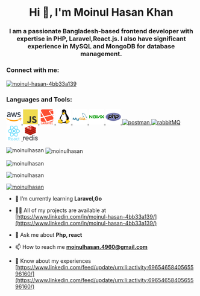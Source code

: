 <h1 align="center">Hi 👋, I'm Moinul Hasan Khan</h1>
<h3 align="center">I am a passionate Bangladesh-based frontend developer with expertise in PHP, Laravel,React.js. I also have significant experience in MySQL and MongoDB for database management.</h3>


<h3 align="left">Connect with me:</h3>
<p align="left">
<a href="https://linkedin.com/in/moinul-hasan-4bb33a139" target="blank"><img align="center" src="https://raw.githubusercontent.com/rahuldkjain/github-profile-readme-generator/master/src/images/icons/Social/linked-in-alt.svg" alt="moinul-hasan-4bb33a139" height="30" width="40" /></a>
</p>

<h3 align="left">Languages and Tools:</h3>
<p align="left"> <a href="https://aws.amazon.com" target="_blank" rel="noreferrer"> <img src="https://raw.githubusercontent.com/devicons/devicon/master/icons/amazonwebservices/amazonwebservices-original-wordmark.svg" alt="aws" width="40" height="40"/> </a> <a href="https://babeljs.io/" target="_blank" rel="noreferrer"> </a> <a href="https://developer.mozilla.org/en-US/docs/Web/JavaScript" target="_blank" rel="noreferrer"> <img src="https://raw.githubusercontent.com/devicons/devicon/master/icons/javascript/javascript-original.svg" alt="javascript" width="40" height="40"/> </a> <a href="https://laravel.com/" target="_blank" rel="noreferrer"> <img src="https://raw.githubusercontent.com/devicons/devicon/master/icons/laravel/laravel-plain-wordmark.svg" alt="laravel" width="40" height="40"/> </a> <a href="https://www.linux.org/" target="_blank" rel="noreferrer"> <img src="https://raw.githubusercontent.com/devicons/devicon/master/icons/linux/linux-original.svg" alt="linux" width="40" height="40"/> </a> <a href="https://www.mysql.com/" target="_blank" rel="noreferrer"> <img src="https://raw.githubusercontent.com/devicons/devicon/master/icons/mysql/mysql-original-wordmark.svg" alt="mysql" width="40" height="40"/> </a> <a href="https://www.nginx.com" target="_blank" rel="noreferrer"> <img src="https://raw.githubusercontent.com/devicons/devicon/master/icons/nginx/nginx-original.svg" alt="nginx" width="40" height="40"/> </a> <a href="https://www.php.net" target="_blank" rel="noreferrer"> <img src="https://raw.githubusercontent.com/devicons/devicon/master/icons/php/php-original.svg" alt="php" width="40" height="40"/> </a> <a href="https://postman.com" target="_blank" rel="noreferrer"> <img src="https://www.vectorlogo.zone/logos/getpostman/getpostman-icon.svg" alt="postman" width="40" height="40"/> </a> <a href="https://www.rabbitmq.com" target="_blank" rel="noreferrer"> <img src="https://www.vectorlogo.zone/logos/rabbitmq/rabbitmq-icon.svg" alt="rabbitMQ" width="40" height="40"/> </a> <a href="https://reactjs.org/" target="_blank" rel="noreferrer"> <img src="https://raw.githubusercontent.com/devicons/devicon/master/icons/react/react-original-wordmark.svg" alt="react" width="40" height="40"/> </a> <a href="https://redis.io" target="_blank" rel="noreferrer"> <img src="https://raw.githubusercontent.com/devicons/devicon/master/icons/redis/redis-original-wordmark.svg" alt="redis" width="40" height="40"/> </a>  </p>

<p><img align="left" src="https://github-readme-stats.vercel.app/api/top-langs?username=moinulhasan&show_icons=true&locale=en&layout=compact" alt="moinulhasan" /></p>

<p>&nbsp;<img align="center" src="https://github-readme-stats.vercel.app/api?username=moinulhasan&show_icons=true&locale=en" alt="moinulhasan" /></p>

<p><img align="center" src="https://github-readme-streak-stats.herokuapp.com/?user=moinulhasan&" alt="moinulhasan" /></p>
<p align="left"> <img src="https://komarev.com/ghpvc/?username=moinulhasan&label=Profile%20views&color=0e75b6&style=flat" alt="moinulhasan" /> </p>

<p align="left"> <a href="https://github.com/ryo-ma/github-profile-trophy"><img src="https://github-profile-trophy.vercel.app/?username=moinulhasan" alt="moinulhasan" /></a> </p>

- 🌱 I’m currently learning **Laravel,Go**

- 👨‍💻 All of my projects are available at [https://www.linkedin.com/in/moinul-hasan-4bb33a139/](https://www.linkedin.com/in/moinul-hasan-4bb33a139/)

- 💬 Ask me about **Php, react**

- 📫 How to reach me **moinulhasan.4960@gmail.com**

- 📄 Know about my experiences [https://www.linkedin.com/feed/update/urn:li:activity:6965465840565596160/](https://www.linkedin.com/feed/update/urn:li:activity:6965465840565596160/)
